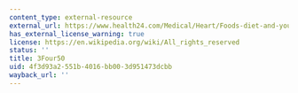 ```yaml
---
content_type: external-resource
external_url: https://www.health24.com/Medical/Heart/Foods-diet-and-your-heart/3FOUR50-20120721
has_external_license_warning: true
license: https://en.wikipedia.org/wiki/All_rights_reserved
status: ''
title: 3Four50
uid: 4f3d93a2-551b-4016-bb00-3d951473dcbb
wayback_url: ''
---
```


